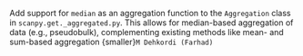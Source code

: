Add support for `median` as an aggregation function to the `Aggregation` class in `scanpy.get._aggregated.py`. This allows for median-based aggregation of data (e.g., pseudobulk), complementing existing methods like mean- and sum-based aggregation {smaller}`M Dehkordi (Farhad)`

